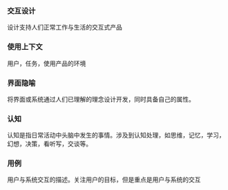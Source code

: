 ### 交互设计
设计支持人们正常工作与生活的交互式产品

### 使用上下文
用户，任务，使用产品的环境

### 界面隐喻
将界面或系统通过人们已理解的理念设计开发，同时具备自己的属性。

### 认知
认知是指日常活动中头脑中发生的事情。涉及到认知处理，如思维，记忆，学习，幻想，决策，看听写，交谈等。

### 用例
用户与系统交互的描述。关注用户的目标，但是重点是用户与系统的交互